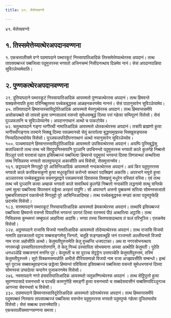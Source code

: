 ```yaml
---
title: ४१. मेत्तेय्यवग्गो

---
```

४१. मेत्तेय्यवग्गो  


## १. तिस्समेत्तेय्यत्थेरअपदानवण्णना

१. एकचत्तालीसमे वग्गे पठमापदाने पब्भारकूटं निस्सायातिआदिकं तिस्समेत्तेय्यत्थेरस्स अपदानं। तत्थ तापसपब्बज्जं पब्बजित्वा पदुमुत्तरस्स भगवतो अजिनचम्मं निसीदनत्थाय दिन्नमेव नानं। सेसं अपदानपाळिया सुविञ्ञेय्यमेवाति।  


## २. पुण्णकत्थेरअपदानवण्णना

२९. दुतियापदाने पब्भारकूटं निस्सायातिआदिकं आयस्मतो पुण्णकत्थेरस्स अपदानं। तत्थ हिमवन्ते यक्खसेनापति हुत्वा परिनिब्बुतस्स पच्चेकबुद्धस्स आळहनकरणमेव नानत्तं। सेसं पाठानुसारेन सुविञ्ञेय्यमेव।  
४५. ततियापदाने हिमवन्तस्साविदूरेतिआदिकं आयस्मतो मेत्तगुत्थेरस्स अपदानं। तत्थ हिमवन्तसमीपे असोकपब्बते सो तापसो हुत्वा पण्णसालायं वसन्तो सुमेधसम्बुद्धं दिस्वा पत्तं गहेत्वा सप्पिपूरणं विसेसो। सेसं पुञ्ञफलानि च सुविञ्ञेय्यानेव। अपदानगाथानं अत्थो च पाकटोयेव।  
७२. चतुत्थापदाने गङ्गा भागीरथी नामातिआदिकं आयस्मतो धोतकत्थेरस्स अपदानं। तत्रापि ब्राह्मणो हुत्वा भागीरथीगङ्गाय तरमाने भिक्खू दिस्वा पसन्नमानसो सेतुं कारापेत्वा बुद्धप्पमुखस्स भिक्खुसङ्घस्स निय्यादितभावोयेव विसेसो। पुञ्ञफलपरिदीपनगाथानं अत्थो नयानुसारेन सुविञ्ञेय्योव।  
१००. पञ्चमापदाने हिमवन्तस्साविदूरेतिआदिकं आयस्मतो उपसिवत्थेरस्स अपदानं। अयम्पि पुरिमबुद्धेसु कताधिकारो तत्थ तत्थ भवे विवट्टूपनिस्सयानि पुञ्ञानि उपचिनन्तो पदुमुत्तरस्स भगवतो काले कुलगेहे निब्बत्तो विञ्ञुतं पत्तो घरावासं पहाय इसिपब्बज्जं पब्बजित्वा हिमवन्ते पदुमुत्तरं भगवन्तं दिस्वा तिणसन्थरं सन्थरित्वा तत्थ निसिन्नस्स भगवतो सालपुप्फपूजं अकासीति अयं विसेसो, सेसमुत्तानमेव।  
१६१. छट्ठापदाने मिगलुद्दो पुरे आसिन्तिआदिकं आयस्मतो नन्दकत्थेरस्स अपदानं। अयं किर पदुमुत्तरस्स भगवतो काले करविकसकुणो हुत्वा मधुरकूजितं करोन्तो सत्थारं पदक्खिणं अकासि। अपरभागे मयूरो हुत्वा अञ्ञतरस्स पच्चेकबुद्धस्स वसनगुहाद्वारे पसन्नमानसो दिवसस्स तिक्खत्तुं मधुरेन वस्सितं वस्सि। एवं तत्थ तत्थ भवे पुञ्ञानि कत्वा अम्हाकं भगवतो काले सावत्थियं कुलगेहे निब्बत्तो नन्दकोति लद्धनामो सत्थु सन्तिके धम्मं सुत्वा पब्बजित्वा विपस्सनं वड्ढेत्वा अरहत्तं पापुणि। सो अपरभागे अत्तनो पुब्बकम्मं सरित्वा सोमनस्सजातो पुब्बचरितापदानं पकासेन्तो मिगलुद्दो पुरे आसिन्तिआदिमाह। तत्थ पच्चेकबुद्धस्स मण्डपं कत्वा पदुमपुप्फेहि छदनमेव विसेसो।  
१८३. सत्तमापदाने पब्भारकूटं निस्सायातिआदिकं आयस्मतो हेमकत्थेरस्स अपदानं। तत्थापि इसिपब्बज्जं पब्बजित्वा हिमवन्ते वसन्तो पियदस्सिं भगवन्तं उपगतं दिस्वा रतनमयं पीठं अत्थरित्वा अट्ठासि। तत्थ निसिन्नस्स कुम्भमत्तं जम्बुफलं आहरित्वा अदासि। भगवा तस्स चित्तप्पसादत्थाय तं फलं परिभुञ्जि। एत्तकमेव विसेसो।  
२२४. अट्ठमापदाने राजासि विजयो नामातिआदिकं आयस्मतो तोदेय्यत्थेरस्स अपदानं। तत्थ राजासि विजयो नामाति दहरकालतो पट्ठाय सब्बसङ्गामेसु जिनतो, चतूहि सङ्गहवत्थूहि जनं रञ्जनतो अल्लीयनतो विजयो नाम राजा अहोसीति अत्थो। केतुमतीपुरुत्तमेति केतु वुच्चन्ति धजपटाका। अथ वा नगरसोभनत्थाय नगरमज्झे उस्सापितरतनतोरणानि, ते केतू निच्चं उस्सापिता सोभयमाना अस्सा अत्थीति केतुमती। पूरेति धनधञ्ञेहि सब्बजनानं मनन्ति पुरं। केतुमती च सा पुरञ्च सेट्ठट्ठेन उत्तमञ्चेति केतुमतीपुरुत्तमं, तस्मिं केतुमतीपुरुत्तमे। सूरो विक्कमसम्पन्नोति अभीतो वीरियसम्पन्नो विजयो नाम राजा अज्झावसीति सम्बन्धो। इत्थं भूतं पुरञ्च सब्बवत्थुवाहनञ्च छड्डेत्वा हिमवन्तं पविसित्वा इसिपब्बज्जं पब्बजित्वा वसन्तो सुमेधभगवन्तं दिस्वा सोमनस्सं उप्पादेत्वा चन्दनेन पूजाकरणमेव विसेसो।  
२७६. नवमापदाने नगरे हंसवतियातिआदिकं आयस्मतो जतुकण्णित्थेरस्स अपदानं । तत्थ सेट्ठिपुत्तो हुत्वा सुवण्णपासादे वसनभावो च पञ्चहि कामगुणेहि समङ्गी हुत्वा वसनभावो च सब्बदेसवासीनं सब्बसिप्पविञ्ञूनञ्च आगन्त्वा सेवनभावो च विसेसो।  
३३०. दसमापदाने हिमवन्तस्साविदूरेतिआदिकं आयस्मतो उदेनत्थेरस्स अपदानं। तत्थ हिमवन्तसमीपे पदुमपब्बतं निस्साय तापसपब्बज्जं पब्बजित्वा वसन्तेन पदुमुत्तरस्स भगवतो पदुमपुप्फं गहेत्वा पूजितभावोव विसेसो। सेसं सब्बत्थ उत्तानमेवाति।  
एकचत्तालीसमवग्गवण्णना समत्ता।  